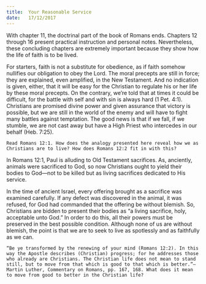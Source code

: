 ```yaml
---
title:  Your Reasonable Service
date:   17/12/2017
---
```


With chapter 11, the doctrinal part of the book of Romans ends. Chapters 12 through 16 present practical instruction and personal notes. Nevertheless, these concluding chapters are extremely important because they show how the life of faith is to be lived.

For starters, faith is not a substitute for obedience, as if faith somehow nullifies our obligation to obey the Lord. The moral precepts are still in force; they are explained, even amplified, in the New Testament. And no indication is given, either, that it will be easy for the Christian to regulate his or her life by these moral precepts. On the contrary, we’re told that at times it could be difficult, for the battle with self and with sin is always hard (1 Pet. 4:1). Christians are promised divine power and given assurance that victory is possible, but we are still in the world of the enemy and will have to fight many battles against temptation. The good news is that if we fall, if we stumble, we are not cast away but have a High Priest who intercedes in our behalf (Heb. 7:25).

`Read Romans 12:1. How does the analogy presented here reveal how we as Christians are to live? How does Romans 12:2 fit in with this?`

In Romans 12:1, Paul is alluding to Old Testament sacrifices. As, anciently, animals were sacrificed to God, so now Christians ought to yield their bodies to God—not to be killed but as living sacrifices dedicated to His service.

In the time of ancient Israel, every offering brought as a sacrifice was examined carefully. If any defect was discovered in the animal, it was refused, for God had commanded that the offering be without blemish. So, Christians are bidden to present their bodies as “a living sacrifice, holy, acceptable unto God.” In order to do this, all their powers must be preserved in the best possible condition. Although none of us are without blemish, the point is that we are to seek to live as spotlessly and as faithfully as we can.

`“Be ye transformed by the renewing of your mind (Romans 12:2). In this way the Apostle describes (Christian) progress; for he addresses those who already are Christians. The Christian life does not mean to stand still, but to move from that which is good to that which is better.”—Martin Luther, Commentary on Romans, pp. 167, 168. What does it mean to move from good to better in the Christian life?`